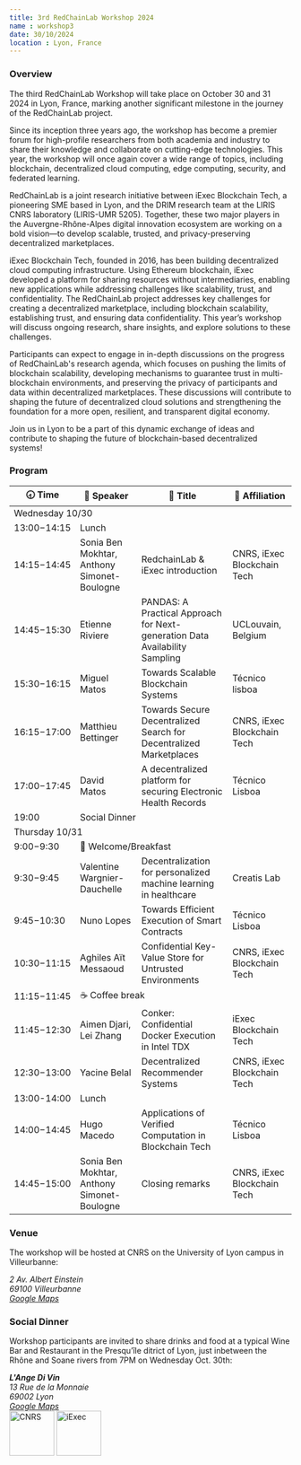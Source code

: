 ```yaml
---
title: 3rd RedChainLab Workshop 2024
name : workshop3
date: 30/10/2024
location : Lyon, France
---
```


### Overview

The third RedChainLab Workshop will take place on October 30 and 31 2024 in Lyon, France, marking another significant milestone in the journey of the RedChainLab project.

Since its inception three years ago, the workshop has become a premier forum for high-profile researchers from both academia and industry to share their knowledge and collaborate on cutting-edge technologies. This year, the workshop will once again cover a wide range of topics, including blockchain, decentralized cloud computing, edge computing, security, and federated learning.

RedChainLab is a joint research initiative between iExec Blockchain Tech, a pioneering SME based in Lyon, and the DRIM research team at the LIRIS CNRS laboratory (LIRIS-UMR 5205). Together, these two major players in the Auvergne-Rhône-Alpes digital innovation ecosystem are working on a bold vision—to develop scalable, trusted, and privacy-preserving decentralized marketplaces.

iExec Blockchain Tech, founded in 2016, has been building decentralized cloud computing infrastructure. Using Ethereum blockchain, iExec developed a platform for sharing resources without intermediaries, enabling new applications while addressing challenges like scalability, trust, and confidentiality. The RedChainLab project addresses key challenges for creating a decentralized marketplace, including blockchain scalability, establishing trust, and ensuring data confidentiality. This year’s workshop will discuss ongoing research, share insights, and explore solutions to these challenges.

Participants can expect to engage in in-depth discussions on the progress of RedChainLab's research agenda, which focuses on pushing the limits of blockchain scalability, developing mechanisms to guarantee trust in multi-blockchain environments, and preserving the privacy of participants and data within decentralized marketplaces. These discussions will contribute to shaping the future of decentralized cloud solutions and strengthening the foundation for a more open, resilient, and transparent digital economy.

Join us in Lyon to be a part of this dynamic exchange of ideas and contribute to shaping the future of blockchain-based decentralized systems!

### Program



<table class="program">
   <thead>
      <tr>
         <th class="time">🕣&nbsp;Time</th>
         <th class="speaker">🎤&nbsp;Speaker</th>
         <th class="title">💬&nbsp;Title</th>
         <th class="affiliation">🏢&nbsp;Affiliation</th>
      </tr>
   </thead>
   <tbody>
      <tr class="day">
         <td colspan="4">Wednesday 10/30</td>
      </tr>
      <tr class="break">
         <td class="time">13:00−14:15</td>
         <td colspan="3">Lunch</td>
      </tr>
      <tr>
         <td class="time">14:15−14:45</td>
         <td class="speaker">Sonia Ben Mokhtar, Anthony Simonet-Boulogne</td>
         <td class="title">RedchainLab &amp; iExec introduction</td>
         <td class="affiliation">CNRS, iExec Blockchain Tech</td>
      </tr>
      <tr>
         <td class="time">14:45−15:30</td>
         <td class="speaker">Etienne Riviere</td>
         <td class="title">PANDAS: A Practical Approach for Next-generation Data Availability Sampling</td>
         <td class="affiliation">UCLouvain, Belgium</td>
      </tr>
      <tr>
         <td class="time">15:30−16:15</td>
         <td class="speaker">Miguel Matos</td>
         <td class="title">Towards Scalable Blockchain Systems</td>
         <td class="affiliation">Técnico lisboa</td>
      </tr>
      <tr>
         <td class="time">16:15−17:00</td>
         <td class="speaker">Matthieu Bettinger</td>
         <td class="title">Towards Secure Decentralized Search for Decentralized Marketplaces</td>
         <td class="affiliation">CNRS, iExec Blockchain Tech</td>
      </tr>
      <tr>
         <td class="time">17:00−17:45</td>
         <td class="speaker">David Matos</td>
         <td class="title">A decentralized platform for securing Electronic Health Records</td>
         <td class="affiliation">Técnico Lisboa</td>
      </tr>
      <tr class="break">
         <td>19:00</td>
         <td colspan="3">Social Dinner</td>
      </tr>
      <tr class="day">
         <td colspan="4">Thursday 10/31</td>
      </tr>
      <tr class="break">
         <td class="time">9:00−9:30</td>
         <td colspan="3">🥐 Welcome/Breakfast</td>
      </tr>
      <tr>
         <td class="time">9:30−9:45</td>
         <td class="speaker">Valentine Wargnier-Dauchelle</td>
         <td class="title">Decentralization for personalized machine learning in healthcare</td>
         <td class="affiliation">Creatis Lab</td>
      </tr>
      <tr>
         <td class="time">9:45−10:30</td>
         <td class="speaker">Nuno Lopes</td>
         <td class="title">Towards Efficient Execution of Smart Contracts</td>
         <td class="affiliation">Técnico Lisboa</td>
      </tr>
      <tr>
         <td class="time">10:30−11:15</td>
         <td class="speaker">Aghiles Aït Messaoud</td>
         <td class="title">Confidential Key-Value Store for Untrusted Environments</td>
         <td class="affiliation">CNRS, iExec Blockchain Tech</td>
      </tr>
      <tr class="break short">
         <td class="time">11:15−11:45</td>
         <td colspan="3">☕️ Coffee break</td>
      </tr>
      <tr>
         <td class="time">11:45−12:30</td>
         <td class="speaker">Aimen Djari, Lei Zhang</td>
         <td class="title">Conker: Confidential Docker Execution in Intel TDX</td>
         <td class="affiliation">iExec Blockchain Tech</td>
      </tr>
      <tr>
         <td class="time">12:30−13:00</td>
         <td class="speaker">Yacine Belal</td>
         <td class="title">Decentralized Recommender Systems</td>
         <td class="affiliation">CNRS, iExec Blockchain Tech</td>
      </tr>
      <tr class="break">
         <td class="time">13:00-14:00</td>
         <td colspan="3">Lunch</td>
      </tr>
      <tr>
         <td class="time">14:00−14:45</td>
         <td class="speaker">Hugo Macedo</td>
         <td class="title">Applications of Verified Computation in Blockchain Tech</td>
         <td class="affiliation">Técnico Lisboa</td>
      </tr>
      <tr>
         <td class="time">14:45−15:00</td>
         <td class="speaker">Sonia Ben Mokhtar, Anthony Simonet-Boulogne</td>
         <td class="title">Closing remarks</td>
         <td class="affiliation">CNRS, iExec Blockchain Tech</td>
      </tr>
   </tbody>
</table>


### Venue

The workshop will be hosted at CNRS on the University of Lyon campus in Villeurbanne:
<address>
	<span>
		2 Av. Albert Einstein<br/>
		69100 Villeurbanne<br/>
		<a href="https://maps.app.goo.gl/GCRbAyDVDMYXuuiy9">Google Maps</a>
	</span>
</address>



### Social Dinner

Workshop participants are invited to share drinks and food at a typical Wine Bar and Restaurant in the Presqu’île ditrict of Lyon, just inbetween the Rhône and Soane rivers from 7PM on Wednesday Oct. 30th:
<address>
	<span>
		<b>L'Ange Di Vin</b><br/>
		13 Rue de la Monnaie<br/>
		69002 Lyon<br/>
		<a href="https://maps.app.goo.gl/rgJRTeo5QQNRHeHa9">Google Maps</a>
	</span>
</address>


<div class="logos">
	<img src="../assets/images/logo_cnrs.png" height="80" alt="CNRS" />	
	<img src="../assets/images/logo_iexec.png" height="80" alt="iExec" />	
</div>

